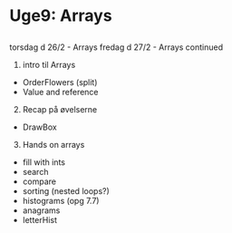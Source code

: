 # Uge9: Arrays 
## 
torsdag d 26/2 - Arrays
fredag d 27/2 - Arrays continued

1) intro til Arrays
- OrderFlowers (split)
- Value and reference

2) Recap på øvelserne
- DrawBox

3) Hands on arrays
- fill with ints
- search
- compare
- sorting (nested loops?)
- histograms (opg 7.7)
- anagrams
- letterHist

